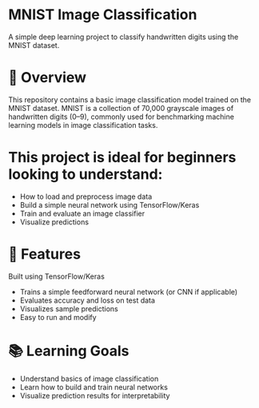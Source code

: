 # MNIST Image Classification
A simple deep learning project to classify handwritten digits using the MNIST dataset.

# 📌 Overview
This repository contains a basic image classification model trained on the MNIST dataset. MNIST is a collection of 70,000 grayscale images of handwritten digits (0–9), commonly used for benchmarking machine learning models in image classification tasks.

# This project is ideal for beginners looking to understand:

- How to load and preprocess image data
- Build a simple neural network using TensorFlow/Keras
- Train and evaluate an image classifier
- Visualize predictions

# 🚀 Features
Built using TensorFlow/Keras
- Trains a simple feedforward neural network (or CNN if applicable)
- Evaluates accuracy and loss on test data
- Visualizes sample predictions
- Easy to run and modify

# 📚 Learning Goals
- Understand basics of image classification
- Learn how to build and train neural networks
- Visualize prediction results for interpretability
